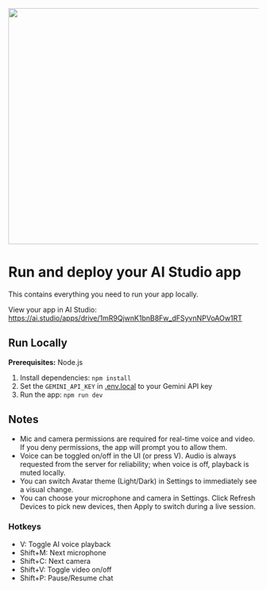 <div align="center">
<img width="1200" height="475" alt="GHBanner" src="https://github.com/user-attachments/assets/0aa67016-6eaf-458a-adb2-6e31a0763ed6" />
</div>

# Run and deploy your AI Studio app

This contains everything you need to run your app locally.

View your app in AI Studio: https://ai.studio/apps/drive/1mR9QjwnK1bnB8Fw_dFSyvnNPVoAOw1RT

## Run Locally

**Prerequisites:**  Node.js


1. Install dependencies:
   `npm install`
2. Set the `GEMINI_API_KEY` in [.env.local](.env.local) to your Gemini API key
3. Run the app:
   `npm run dev`

## Notes

- Mic and camera permissions are required for real-time voice and video. If you deny permissions, the app will prompt you to allow them.
- Voice can be toggled on/off in the UI (or press V). Audio is always requested from the server for reliability; when voice is off, playback is muted locally.
- You can switch Avatar theme (Light/Dark) in Settings to immediately see a visual change.
 - You can choose your microphone and camera in Settings. Click Refresh Devices to pick new devices, then Apply to switch during a live session.

### Hotkeys
- V: Toggle AI voice playback
- Shift+M: Next microphone
- Shift+C: Next camera
- Shift+V: Toggle video on/off
- Shift+P: Pause/Resume chat
